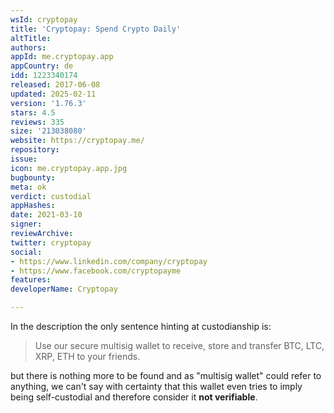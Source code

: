 ```yaml
---
wsId: cryptopay
title: 'Cryptopay: Spend Crypto Daily'
altTitle: 
authors: 
appId: me.cryptopay.app
appCountry: de
idd: 1223340174
released: 2017-06-08
updated: 2025-02-11
version: '1.76.3'
stars: 4.5
reviews: 335
size: '213038080'
website: https://cryptopay.me/
repository: 
issue: 
icon: me.cryptopay.app.jpg
bugbounty: 
meta: ok
verdict: custodial
appHashes: 
date: 2021-03-10
signer: 
reviewArchive: 
twitter: cryptopay
social:
- https://www.linkedin.com/company/cryptopay
- https://www.facebook.com/cryptopayme
features: 
developerName: Cryptopay

---
```


In the description the only sentence hinting at custodianship is:

> Use our secure multisig wallet to receive, store and transfer BTC, LTC, XRP,
  ETH to your friends.

but there is nothing more to be found and as "multisig wallet" could refer to
anything, we can't say with certainty that this wallet even tries to imply
being self-custodial and therefore consider it **not verifiable**.

